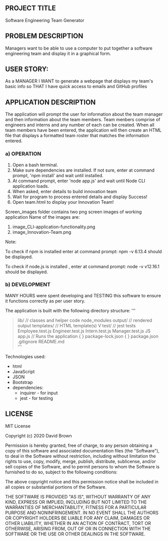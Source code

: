 ## PROJECT TITLE

Software Engineering Team Generator

## PROBLEM DESCRIPTION  

Managers want to be able to use a computer to put together a software engineering team and display it in a graphical form.

## USER STORY:

As a MANAGER
I WANT to generate a webpage that displays my team's basic info
so THAT I have quick access to emails and GitHub profiles

## APPLICATION DESCRIPTION

The application will prompt the user for information about the team manager and then information about the team members. Team menbers comprise of engineers and interns and any number of each can be created. When all team members have been entered, the application will then create an HTML file that displays a formatted team roster that matches the information entered. 

### a) OPERATION

1. Open a bash terminal.
2. Make sure dependencies are installed. If not sure, enter at command prompt, 'npm install' and wait until installed.
3. At command prompt, enter 'node app.js' and wait until Node CLI application loads.
4. When asked, enter details to build innovation team
5. Wait for program to process entered details and display Success!
6. Open team.html to display your Innovation Team!

Screen_images folder contains two png screen images of working application
Name of the images are:

1. image_CLI-application-functionality.png
2. image_Innovation-Team.png

Note:

To check if npm is installed enter at command prompt: npm -v
6.13.4 should be displayed.

To check if node.js is installed , enter at command prompt: node -v
v12.16.1 should be displayed.

### b) DEVELOPMENT

MANY HOURS were spent developing and TESTING this software to ensure it functions correctly as per user story.

The application is built with the following directory structure:
'''
> lib/                                 // classes and helper code
> node_modules
> output/                         // rendered output
> templates/                    // HTML template(s)
V test/                              // jest tests
        Employee.test.js
        Engineer.test.js
        Intern.test.js
        Manager.test.js
JS app.js                            // Runs the application
{ } package-lock.json
{ } package.json
    .gitignore
README.md  
'''   

Technologies used:
* html
* JavaScript
* JSON
* Bootstrap
* dependencies:
    - inquirer - for input
    - jest - for testing

## LICENSE

MIT License

Copyright (c) 2020 David Brown

Permission is hereby granted, free of charge, to any person obtaining a copy
of this software and associated documentation files (the "Software"), to deal
in the Software without restriction, including without limitation the rights
to use, copy, modify, merge, publish, distribute, sublicense, and/or sell
copies of the Software, and to permit persons to whom the Software is
furnished to do so, subject to the following conditions:

The above copyright notice and this permission notice shall be included in all
copies or substantial portions of the Software.

THE SOFTWARE IS PROVIDED "AS IS", WITHOUT WARRANTY OF ANY KIND, EXPRESS OR
IMPLIED, INCLUDING BUT NOT LIMITED TO THE WARRANTIES OF MERCHANTABILITY,
FITNESS FOR A PARTICULAR PURPOSE AND NONINFRINGEMENT. IN NO EVENT SHALL THE
AUTHORS OR COPYRIGHT HOLDERS BE LIABLE FOR ANY CLAIM, DAMAGES OR OTHER
LIABILITY, WHETHER IN AN ACTION OF CONTRACT, TORT OR OTHERWISE, ARISING FROM,
OUT OF OR IN CONNECTION WITH THE SOFTWARE OR THE USE OR OTHER DEALINGS IN THE
SOFTWARE.







